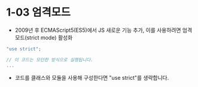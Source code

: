 # 1-03 엄격모드
- 2009년 후 ECMAScript5(ES5)에서 JS 새로운 기능 추가, 이를 사용하려면 엄격모드(strict mode) 활성화
```js
"use strict";

// 이 코드는 모던한 방식으로 실행됩니다.
...
```
- 코드를 클래스와 모듈을 사용해 구성한다면 "use strict"를 생략합니다.